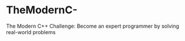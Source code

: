 # TheModernC-
The Modern C++ Challenge: Become an expert programmer by solving real-world problems 
